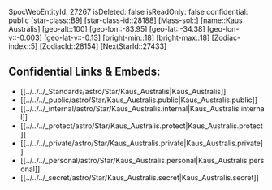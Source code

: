 ﻿---
location: [-34.38,83.95,100]
type: Star
tags:
- astro/Star

---
SpocWebEntityId: 27267
isDeleted: false
isReadOnly: false
confidential: public
[star-class::B9]
[star-class-id::28188]
[Mass-sol::]
[name::Kaus Australis]
[geo-alt::100]
[geo-lon::-83.95]
[geo-lat::-34.38]
[geo-lon-v::-0.003]
[geo-lat-v::-0.13]
[bright-min::18]
[bright-max::18]
[Zodiac-index::5]
[ZodiacId::28154]
[NextStarId::27433]



## Confidential Links & Embeds: 
- [[../../../_Standards/astro/Star/Kaus_Australis|Kaus_Australis]] 
- [[../../../_public/astro/Star/Kaus_Australis.public|Kaus_Australis.public]] 
- [[../../../_internal/astro/Star/Kaus_Australis.internal|Kaus_Australis.internal]] 
- [[../../../_protect/astro/Star/Kaus_Australis.protect|Kaus_Australis.protect]] 
- [[../../../_private/astro/Star/Kaus_Australis.private|Kaus_Australis.private]] 
- [[../../../_personal/astro/Star/Kaus_Australis.personal|Kaus_Australis.personal]] 
- [[../../../_secret/astro/Star/Kaus_Australis.secret|Kaus_Australis.secret]]

